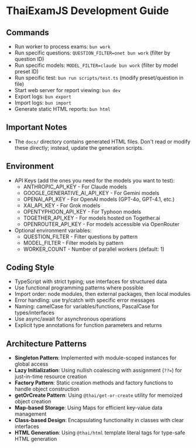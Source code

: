# ThaiExamJS Development Guide

## Commands

- Run worker to process exams: `bun work`
- Run specific questions: `QUESTION_FILTER=onet bun work` (filter by question ID)
- Run specific models: `MODEL_FILTER=claude bun work` (filter by model preset ID)
- Run specific test: `bun run scripts/test.ts` (modify preset/question in file)
- Start web server for report viewing: `bun dev`
- Export logs: `bun export`
- Import logs: `bun import`
- Generate static HTML reports: `bun html`

## Important Notes

- The `docs/` directory contains generated HTML files. Don't read or modify these directly; instead, update the generation scripts.

## Environment

- API Keys (add the ones you need for the models you want to test):
  - ANTHROPIC_API_KEY - For Claude models
  - GOOGLE_GENERATIVE_AI_API_KEY - For Gemini models
  - OPENAI_API_KEY - For OpenAI models (GPT-4o, GPT-4.1, etc.)
  - XAI_API_KEY - For Grok models
  - OPENTYPHOON_API_KEY - For Typhoon models
  - TOGETHER_API_KEY - For models hosted on Together.ai
  - OPENROUTER_API_KEY - For models accessible via OpenRouter
- Optional environment variables:
  - QUESTION_FILTER - Filter questions by pattern
  - MODEL_FILTER - Filter models by pattern
  - WORKER_COUNT - Number of parallel workers (default: 1)

## Coding Style

- TypeScript with strict typing; use interfaces for structured data
- Use functional programming patterns where possible
- Import order: node modules, then external packages, then local modules
- Error handling: use try/catch with specific error messages
- Naming: camelCase for variables/functions, PascalCase for types/interfaces
- Use async/await for asynchronous operations
- Explicit type annotations for function parameters and returns

## Architecture Patterns

- **Singleton Pattern**: Implemented with module-scoped instances for global access
- **Lazy Initialization**: Using nullish coalescing with assignment (`??=`) for just-in-time resource creation
- **Factory Pattern**: Static creation methods and factory functions to handle object construction
- **getOrCreate Pattern**: Using `@thai/get-or-create` utility for memoized object creation
- **Map-based Storage**: Using Maps for efficient key-value data management
- **Class-based Design**: Encapsulating functionality in classes with clear interfaces
- **HTML Generation**: Using `@thai/html` template literal tags for type-safe HTML generation
